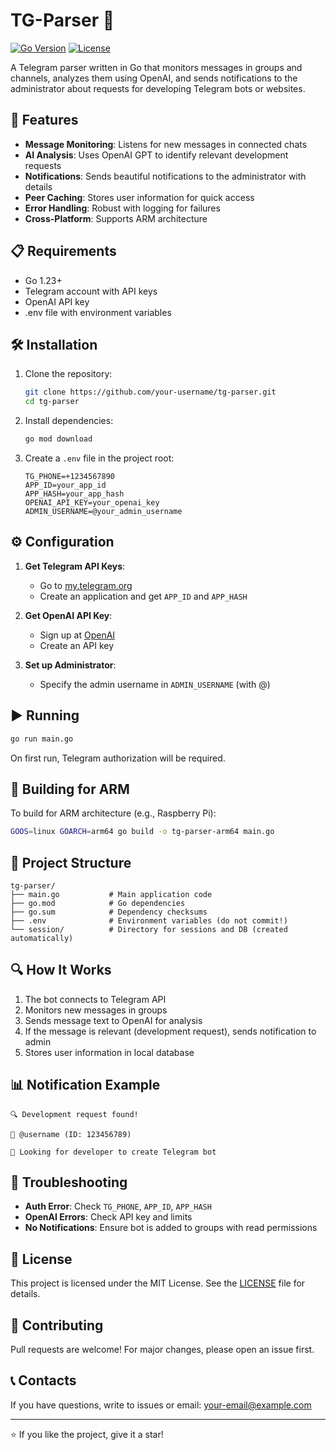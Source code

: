 # TG-Parser 🤖

[![Go Version](https://img.shields.io/badge/go-1.23+-blue.svg)](https://golang.org)
[![License](https://img.shields.io/badge/license-MIT-green.svg)](LICENSE)

A Telegram parser written in Go that monitors messages in groups and channels, analyzes them using OpenAI, and sends notifications to the administrator about requests for developing Telegram bots or websites.

## 🚀 Features

- **Message Monitoring**: Listens for new messages in connected chats
- **AI Analysis**: Uses OpenAI GPT to identify relevant development requests
- **Notifications**: Sends beautiful notifications to the administrator with details
- **Peer Caching**: Stores user information for quick access
- **Error Handling**: Robust with logging for failures
- **Cross-Platform**: Supports ARM architecture

## 📋 Requirements

- Go 1.23+
- Telegram account with API keys
- OpenAI API key
- .env file with environment variables

## 🛠 Installation

1. Clone the repository:
   ```bash
   git clone https://github.com/your-username/tg-parser.git
   cd tg-parser
   ```

2. Install dependencies:
   ```bash
   go mod download
   ```

3. Create a `.env` file in the project root:
   ```env
   TG_PHONE=+1234567890
   APP_ID=your_app_id
   APP_HASH=your_app_hash
   OPENAI_API_KEY=your_openai_key
   ADMIN_USERNAME=@your_admin_username
   ```

## ⚙️ Configuration

1. **Get Telegram API Keys**:
   - Go to [my.telegram.org](https://my.telegram.org)
   - Create an application and get `APP_ID` and `APP_HASH`

2. **Get OpenAI API Key**:
   - Sign up at [OpenAI](https://platform.openai.com)
   - Create an API key

3. **Set up Administrator**:
   - Specify the admin username in `ADMIN_USERNAME` (with @)

## ▶️ Running

```bash
go run main.go
```

On first run, Telegram authorization will be required.

## 🔧 Building for ARM

To build for ARM architecture (e.g., Raspberry Pi):

```bash
GOOS=linux GOARCH=arm64 go build -o tg-parser-arm64 main.go
```

## 📁 Project Structure

```
tg-parser/
├── main.go           # Main application code
├── go.mod            # Go dependencies
├── go.sum            # Dependency checksums
├── .env              # Environment variables (do not commit!)
└── session/          # Directory for sessions and DB (created automatically)
```

## 🔍 How It Works

1. The bot connects to Telegram API
2. Monitors new messages in groups
3. Sends message text to OpenAI for analysis
4. If the message is relevant (development request), sends notification to admin
5. Stores user information in local database

## 📊 Notification Example

```
🔍 Development request found!

👤 @username (ID: 123456789)

💬 Looking for developer to create Telegram bot
```

## 🐛 Troubleshooting

- **Auth Error**: Check `TG_PHONE`, `APP_ID`, `APP_HASH`
- **OpenAI Errors**: Check API key and limits
- **No Notifications**: Ensure bot is added to groups with read permissions

## 📄 License

This project is licensed under the MIT License. See the [LICENSE](LICENSE) file for details.

## 🤝 Contributing

Pull requests are welcome! For major changes, please open an issue first.

## 📞 Contacts

If you have questions, write to issues or email: your-email@example.com

---

⭐ If you like the project, give it a star!
